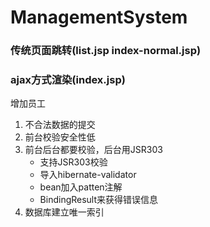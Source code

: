 # ManagementSystem

### 传统页面跳转(list.jsp index-normal.jsp)
### ajax方式渲染(index.jsp)

增加员工

1. 不合法数据的提交
2. 前台校验安全性低
3. 前台后台都要校验，后台用JSR303
    -  支持JSR303校验
    -  导入hibernate-validator
    -  bean加入patten注解
    -  BindingResult来获得错误信息
4. 数据库建立唯一索引